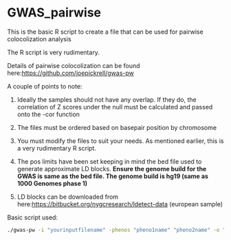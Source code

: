 # GWAS_pairwise

This is the basic R script to create a file that can be used for pairwise colocolization analysis

The R script is very rudimentary. 

Details of pairwise colocolization can be found here:https://github.com/joepickrell/gwas-pw

A couple of points to note:

1. Ideally the samples should not have any overlap. If they do, the correlation of Z scores under the null must be calculated and passed onto the -cor function

2. The files must be ordered based on basepair position by chromosome

3. You must modify the files to suit your needs. As mentioned earlier, this is a very rudimentary R script.

4. The pos limits have been set keeping in mind the bed file used to generate approximate LD blocks. **Ensure the genome build for the GWAS is same as the bed file. The genome build is hg19 (same as 1000 Genomes phase 1)**

5. LD blocks can be downloaded from here:https://bitbucket.org/nygcresearch/ldetect-data (european sample)

Basic script used:

```bash
./gwas-pw -i "yourinputfilename" -phenos "pheno1name" "pheno2name" -o "outputfilename" -cor "include_correlation_under_null_if_available" -bed fourier_ls-all.bed
```

